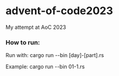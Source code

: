# advent-of-code2023

My attempt at AoC 2023

### How to run:

Run with: cargo run --bin [day]-[part].rs

Example: cargo run --bin 01-1.rs

